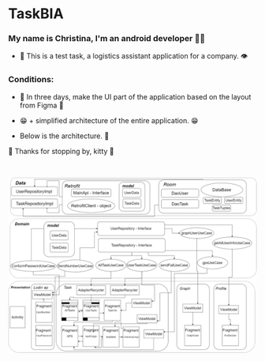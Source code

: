 # TaskBIA
### <div align="centr">My name is Christina, I'm an android developer  👨‍💻</div>  


- 🔭 This is a test task, a logistics assistant application for a company. 👁️      
### Conditions:

- 🐾 In three days, make the UI part of the application based on the layout from Figma 🐾  
  

- 😁 + simplified architecture of the entire  application. 😁    
- Below is the architecture. 🐾

🐾 Thanks for stopping by, kitty 🐸  
  

<br/>  



![Иллюстрация к проекту](https://github.com/FroschMadchen/TaskBIA/blob/master/%D0%94%D0%B8%D0%B0%D0%B3%D1%80%D0%B0%D0%BC%D0%BC%D0%B0%D0%9F%D1%80%D0%B8%D0%BB%D0%BE%D0%B6%D0%B5%D0%BD%D0%B8%D1%8F.png)
